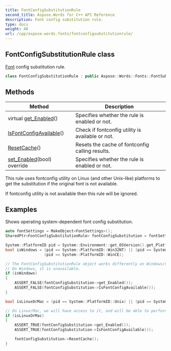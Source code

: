 ```yaml
---
title: FontConfigSubstitutionRule
second_title: Aspose.Words for C++ API Reference
description: Font config substitution rule.
type: docs
weight: 40
url: /cpp/aspose.words.fonts/fontconfigsubstitutionrule/
---
```

## FontConfigSubstitutionRule class


[Font](../../aspose.words/font/) config substitution rule.

```cpp
class FontConfigSubstitutionRule : public Aspose::Words::Fonts::FontSubstitutionRule
```

## Methods

| Method | Description |
| --- | --- |
| virtual [get_Enabled](../fontsubstitutionrule/get_enabled/)() | Specifies whether the rule is enabled or not. |
| [IsFontConfigAvailable](./isfontconfigavailable/)() | Check if fontconfig utility is available or not. |
| [ResetCache](./resetcache/)() | Resets the cache of fontconfig calling results. |
| [set_Enabled](./set_enabled/)(bool) override | Specifies whether the rule is enabled or not. |

This rule uses fontconfig utility on Linux (and other Unix-like) platforms to get the substitution if the original font is not available.

If fontconfig utility is not available then this rule will be ignored.

## Examples




Shows operating system-dependent font config substitution. 
```cpp
auto fontSettings = MakeObject<FontSettings>();
SharedPtr<FontConfigSubstitutionRule> fontConfigSubstitution = fontSettings->get_SubstitutionSettings()->get_FontConfigSubstitution();

System::PlatformID pid = System::Environment::get_OSVersion().get_Platform();
bool isWindows = (pid == System::PlatformID::Win32NT) || (pid == System::PlatformID::Win32S) || (pid == System::PlatformID::Win32Windows) ||
                 (pid == System::PlatformID::WinCE);

// The FontConfigSubstitutionRule object works differently on Windows/non-Windows platforms.
// On Windows, it is unavailable.
if (isWindows)
{
    ASSERT_FALSE(fontConfigSubstitution->get_Enabled());
    ASSERT_FALSE(fontConfigSubstitution->IsFontConfigAvailable());
}

bool isLinuxOrMac = (pid == System::PlatformID::Unix) || (pid == System::PlatformID::MacOSX);

// On Linux/Mac, we will have access to it, and will be able to perform operations.
if (isLinuxOrMac)
{
    ASSERT_TRUE(fontConfigSubstitution->get_Enabled());
    ASSERT_TRUE(fontConfigSubstitution->IsFontConfigAvailable());

    fontConfigSubstitution->ResetCache();
}
```

